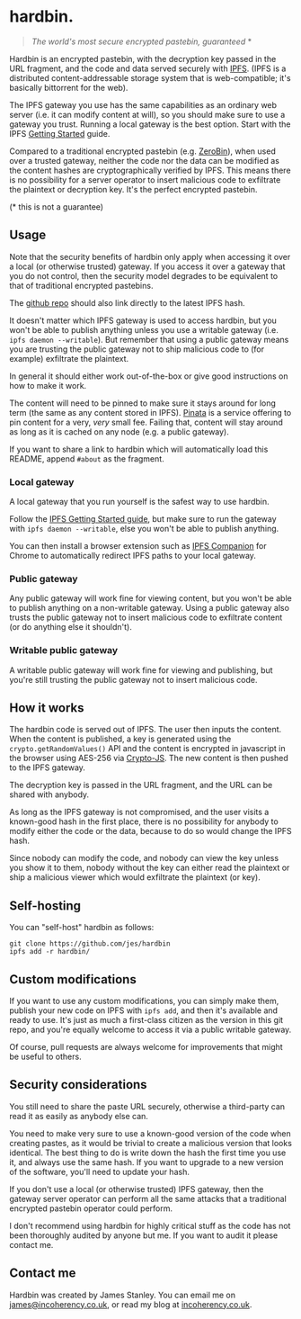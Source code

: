 # hardbin.

> *The world's most secure encrypted pastebin, guaranteed* *

Hardbin is an encrypted pastebin, with the decryption key passed
in the URL fragment, and the code and data served securely with
[IPFS](https://ipfs.io/). (IPFS is a distributed content-addressable
storage system that is web-compatible; it's basically bittorrent for
the web).

The IPFS gateway you use has the same
capabilities as an ordinary web server (i.e. it can modify content at
will), so you should make sure to use a gateway you trust. Running
a local gateway is the best option. Start with the IPFS [Getting
Started](https://docs.ipfs.io/how-to/command-line-quick-start/) guide.

Compared to a traditional encrypted pastebin (e.g.
[ZeroBin](https://zerobin.net)), when used over a trusted gateway, neither
the code nor the data can be modified as the content hashes are
cryptographically verified by IPFS. This means there is no possibility for a
server operator to insert malicious code to exfiltrate the plaintext or
decryption key. It's the perfect encrypted pastebin.

(* this is not a guarantee)

## Usage

Note that the security benefits of hardbin only apply when accessing
it over a local (or otherwise trusted) gateway. If you access it over
a gateway that you do not control, then the security model degrades to
be equivalent to that of traditional encrypted pastebins.

The [github repo](https://github.com/jes/hardbin) should also link
directly to the latest IPFS hash.

It doesn't matter which IPFS gateway is used to access hardbin, but
you won't be able to publish anything unless you use a writable gateway
(i.e. ```ipfs daemon --writable```).
But remember that
using a public gateway means you are trusting the public gateway not to
ship malicious code to (for example) exfiltrate the plaintext.

In general it should either work out-of-the-box or give good instructions
on how to make it work.

The content will need to be pinned to make sure it stays
around for long term (the same as any content stored in
IPFS). [Pinata](https://pinata.cloud/) is a service offering to pin
content for a very, *very* small fee. Failing that, content will stay
around as long as it is cached on any node (e.g. a public gateway).

If you want to share a link to hardbin which will automatically
load this README, append ```#about``` as the fragment.

### Local gateway

A local gateway that you run yourself is the safest way to use hardbin.

Follow the [IPFS Getting
Started guide](https://docs.ipfs.io/how-to/command-line-quick-start/), but make sure to run the gateway with ```ipfs daemon
--writable```, else you won't be able to publish anything.

You can then install a browser extension such as <a
href="https://chrome.google.com/webstore/detail/ipfs-companion/nibjojkomfdiaoajekhjakgkdhaomnch">IPFS
Companion</a> for Chrome to automatically redirect IPFS paths to your
local gateway.

### Public gateway

Any public gateway will work fine for viewing content, but you won't
be able to publish anything on a non-writable gateway. Using a public
gateway also trusts the public gateway not to insert malicious code to
exfiltrate content (or do anything else it shouldn't).

### Writable public gateway

A writable public gateway will work fine for viewing and publishing,
but you're still trusting the public gateway not to insert malicious code.

## How it works

The hardbin code is served out of IPFS. The user then inputs
the content. When the content is published, a key is generated
using the ```crypto.getRandomValues()``` API and the content
is encrypted in javascript in the browser using AES-256 via
[Crypto-JS](https://github.com/brix/crypto-js). The new content is then
pushed to the IPFS gateway.

The decryption key is passed in the URL fragment, and the URL can be
shared with anybody.

As long as the IPFS gateway is not compromised, and the user visits a
known-good hash in the first place, there is no possibility for anybody
to modify either the code or the data, because to do so would change
the IPFS hash.

Since nobody can modify the code, and nobody can view the key unless you
show it to them, nobody without the key can either read the plaintext
or ship a malicious viewer which would exfiltrate the plaintext (or key).

## Self-hosting

You can "self-host" hardbin as follows:

    git clone https://github.com/jes/hardbin
    ipfs add -r hardbin/

## Custom modifications

If you want to use any custom modifications, you can simply make them,
publish your new code on IPFS with ```ipfs add```, and then it's
available and ready to use. It's just as much a first-class citizen as
the version in this git repo, and you're equally welcome to access it
via a public writable gateway.

Of course, pull requests are always welcome for improvements that might
be useful to others.

## Security considerations

You still need to share the paste URL securely, otherwise a third-party
can read it as easily as anybody else can.

You need to make very sure to use a known-good version of the code when
creating pastes, as it would be trivial to create a malicious version
that looks identical. The best thing to do is write down the hash the
first time you use it, and always use the same hash. If you want to
upgrade to a new version of the software, you'll need to update your hash.

If you don't use a local (or otherwise trusted) IPFS gateway, then
the gateway server operator can perform all the same attacks that a
traditional encrypted pastebin operator could perform.

I don't recommend using hardbin for highly critical stuff as the code
has not been thoroughly audited by anyone but me. If you want to audit
it please contact me.

## Contact me

Hardbin was created by James Stanley. You can email me on
[james@incoherency.co.uk](mailto:james@incoherency.co.uk), or read my
blog at [incoherency.co.uk](http://incoherency.co.uk/).
